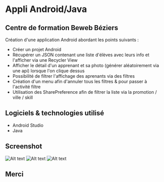 # Appli Android/Java

Centre de formation Beweb Béziers
---
Création d'une application Android abordant les points suivants :
- Créer un projet Android
- Récupérer un JSON contenant une liste d'élèves avec leurs info et l'afficher via une Recycler View
- Afficher le détail d'un apprenant et sa photo (générer aléatoirement via une api) lorsque l'on clique dessus
- Possibilité de filtrer l'affichage des aprenants via des filtres
- Création d'un menu afin d'annuler tous les filtres & pour passer à l'activité filtre
- Utilisation des SharePreference afin de filtrer la liste via la promotion / ville / skill

## Logiciels & technologies utilisé
- Android Studio
- Java

## Screenshot

![Alt text](http://www.alicegabbana.com/screenshot/android1.png "Liste des apprenants")
![Alt text](http://www.alicegabbana.com/screenshot/android2.png "Menu")
![Alt text](http://www.alicegabbana.com/screenshot/android3.png "Filtres")

## Merci

